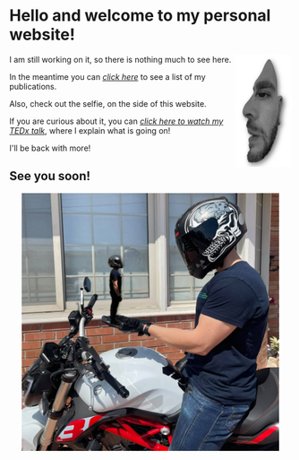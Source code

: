 # Hello and welcome to my personal website!

<img align="right" width="100" height="200" src="selfillussion.jpg">


I am still working on it, so there is nothing much to see here.

In the meantime you can [*click here*](https://phivph.github.io/publications/) to see a list of my publications.

Also, check out the selfie, on the side of this website. 

If you are curious about it, you can [*click here to watch my TEDx talk*](https://www.ted.com/talks/phivos_phylactou_beyond_what_our_eyes_perceive "Beyond what our Eyes Perceive"), where I explain what is going on! 


I'll be back with more! 

**See you soon!**
---

<div align="center">
  <img width="460" height="460" src="me_on_bike.jpg">
</div>

